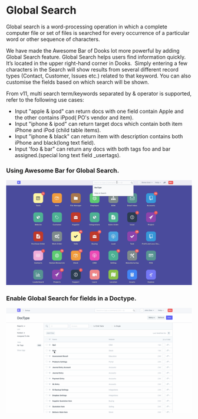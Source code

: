 <!-- add-breadcrumbs -->
# Global Search

Global search is a word-processing operation in which a complete computer file or set of files is searched for every occurrence of a particular word or other sequence of characters.

We have made the Awesome Bar of Dooks lot more powerful by adding Global Search feature. 
Global Search helps users find information quickly. It’s located in the upper right-hand corner in Dooks.  Simply entering a few characters in the Search will show results from several different record types (Contact, Customer, Issues etc.) related to that keyword. You can also customise the fields based on which search will be shown.

From v11, multi search term/keywords separated by & operator is supported, refer to the following use cases:

- Input "apple & ipod" can return docs with one field contain Apple and the other contains iPpod( PO's vendor and item).
- Input "iphone & ipod" can return target docs which contain both item iPhone and iPod (child table items).
- Input "iphone & black" can return item with description contains both iPhone and black(long text field).
- Input 'foo & bar" can return any docs with both tags foo and bar assigned.(special long text field _usertags).

### Using Awesome Bar for Global Search.

<img alt="Global Search" class="screenshot" src="../assets/global-search.gif">

### Enable Global Search for fields in a Doctype.

<img alt="Global Search" class="screenshot" src="../assets/enable-global-search.gif">

